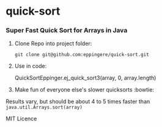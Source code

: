 # quick-sort
### Super Fast Quick Sort for Arrays in Java

1. Clone Repo into project folder:
    ~~~~
    git clone git@github.com:eppingere/quick-sort.git
    ~~~~ 
2. Use in code:

    QuickSortEppinger.ej_quick_sort3(array, 0, array.length)
  
3. Make fun of everyone else's slower quicksorts :bowtie:

  
Results vary, but should be about 4 to 5 times faster than `java.util.Arrays.sort(array)`

MIT Licence
